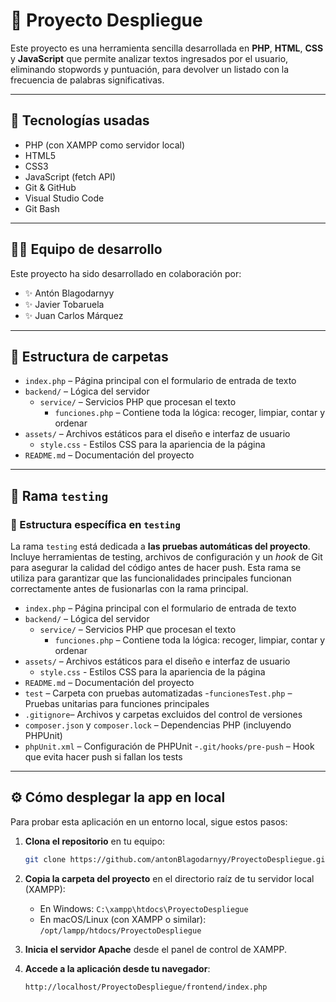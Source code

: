 # 🧠 Proyecto Despliegue

Este proyecto es una herramienta sencilla desarrollada en **PHP**, **HTML**, **CSS** y **JavaScript** que permite analizar textos ingresados por el usuario, eliminando stopwords y puntuación, para devolver un listado con la frecuencia de palabras significativas.

---

## 🚀 Tecnologías usadas

- PHP (con XAMPP como servidor local)
- HTML5
- CSS3
- JavaScript (fetch API)
- Git & GitHub
- Visual Studio Code
- Git Bash

---

## 👨‍💻 Equipo de desarrollo

Este proyecto ha sido desarrollado en colaboración por:

- ✨ Antón Blagodarnyy
- ✨ Javier Tobaruela
- ✨ Juan Carlos Márquez

---

## 📁 Estructura de carpetas

- `index.php` – Página principal con el formulario de entrada de texto
- `backend/` – Lógica del servidor
  - `service/` – Servicios PHP que procesan el texto
    - `funciones.php` – Contiene toda la lógica: recoger, limpiar, contar y ordenar
- `assets/` – Archivos estáticos para el diseño e interfaz de usuario
   - `style.css` - Estilos CSS para la apariencia de la página
- `README.md` – Documentación del proyecto

---
## 🧪 Rama `testing`

### 📁 Estructura específica en `testing`
La rama `testing` está dedicada a **las pruebas automáticas del proyecto**. Incluye herramientas de testing, archivos de configuración y un *hook* de Git para asegurar la calidad del código antes de hacer push. Esta rama se utiliza para garantizar que las funcionalidades principales funcionan correctamente antes de fusionarlas con la rama principal.

- `index.php` – Página principal con el formulario de entrada de texto
- `backend/` – Lógica del servidor
  - `service/` – Servicios PHP que procesan el texto
    - `funciones.php` – Contiene toda la lógica: recoger, limpiar, contar y ordenar
- `assets/` – Archivos estáticos para el diseño e interfaz de usuario
   - `style.css` - Estilos CSS para la apariencia de la página
- `README.md` – Documentación del proyecto
- `test` – Carpeta con pruebas automatizadas
   -`funcionesTest.php` – Pruebas unitarias para funciones principales  
- `.gitignore`– Archivos y carpetas excluidos del control de versiones  
- `composer.json` y `composer.lock` – Dependencias PHP (incluyendo PHPUnit)  
- `phpUnit.xml` – Configuración de PHPUnit 
-`.git/hooks/pre-push` – Hook que evita hacer push si fallan los tests

---

## ⚙️ Cómo desplegar la app en local

Para probar esta aplicación en un entorno local, sigue estos pasos:

1. **Clona el repositorio** en tu equipo:
   ```bash
   git clone https://github.com/antonBlagodarnyy/ProyectoDespliegue.git
   
   ```

2. **Copia la carpeta del proyecto** en el directorio raíz de tu servidor local (XAMPP):
   - En Windows: `C:\xampp\htdocs\ProyectoDespliegue`
   - En macOS/Linux (con XAMPP o similar): `/opt/lampp/htdocs/ProyectoDespliegue`

3. **Inicia el servidor Apache** desde el panel de control de XAMPP.

4. **Accede a la aplicación desde tu navegador**:
   ```
   http://localhost/ProyectoDespliegue/frontend/index.php

   ```


